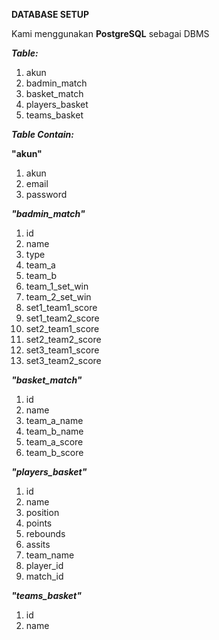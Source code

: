 **DATABASE SETUP**

Kami menggunakan **PostgreSQL** sebagai DBMS

_**Table:**_
1. akun
2. badmin_match
3. basket_match
4. players_basket
5. teams_basket

_**Table Contain:**_

**"akun"**
1. akun
2. email
3. password

_**"badmin_match"**_
1. id
2. name
3. type
4. team_a
5. team_b
6. team_1_set_win
7. team_2_set_win
8. set1_team1_score
9. set1_team2_score
10. set2_team1_score
11. set2_team2_score
12. set3_team1_score
13. set3_team2_score

_**"basket_match"**_
1. id
2. name
3. team_a_name
4. team_b_name
5. team_a_score
6. team_b_score

_**"players_basket"**_
1. id
2. name
3. position
4. points
5. rebounds
6. assits
7. team_name
8. player_id
9. match_id

_**"teams_basket"**_
1. id
2. name

